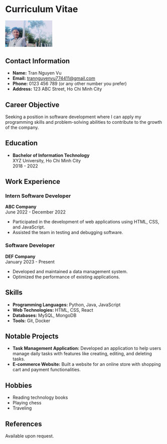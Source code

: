
# Curriculum Vitae

<img src="https://github.com/TranNguyenVu74123/HOCLAI14/blob/main/AVA.jpg?raw=true" alt="Profile Picture" width="150"/>

## Contact Information
- **Name:** Tran Nguyen Vu
- **Email:** trannguyenvu774411@gmail.com
- **Phone:** 0123 456 789 (or any other number you prefer)
- **Address:** 123 ABC Street, Ho Chi Minh City

## Career Objective
Seeking a position in software development where I can apply my programming skills and problem-solving abilities to contribute to the growth of the company.

## Education
- **Bachelor of Information Technology**  
  XYZ University, Ho Chi Minh City  
  2018 - 2022

## Work Experience
### Intern Software Developer
**ABC Company**  
June 2022 - December 2022
- Participated in the development of web applications using HTML, CSS, and JavaScript.
- Assisted the team in testing and debugging software.

### Software Developer
**DEF Company**  
January 2023 - Present
- Developed and maintained a data management system.
- Optimized the performance of existing applications.

## Skills
- **Programming Languages:** Python, Java, JavaScript
- **Web Technologies:** HTML, CSS, React
- **Databases:** MySQL, MongoDB
- **Tools:** Git, Docker

## Notable Projects
- **Task Management Application:** Developed an application to help users manage daily tasks with features like creating, editing, and deleting tasks.
- **E-commerce Website:** Built a website for an online store with shopping cart and payment functionalities.

## Hobbies
- Reading technology books
- Playing chess
- Traveling

## References
Available upon request.

